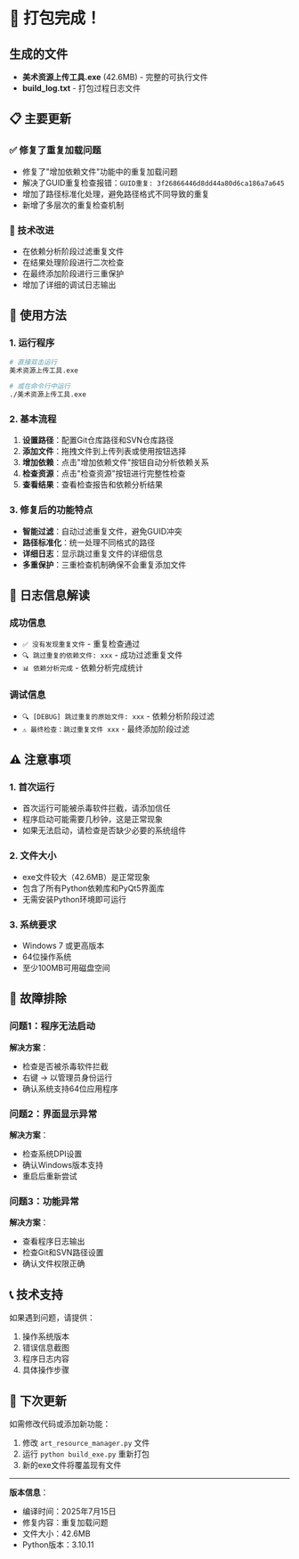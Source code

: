 # 🎉 打包完成！

## 生成的文件

- **美术资源上传工具.exe** (42.6MB) - 完整的可执行文件
- **build_log.txt** - 打包过程日志文件

## 📋 主要更新

### ✅ 修复了重复加载问题
- 修复了"增加依赖文件"功能中的重复加载问题
- 解决了GUID重复检查报错：`GUID重复: 3f26866446d8dd44a80d6ca186a7a645`
- 增加了路径标准化处理，避免路径格式不同导致的重复
- 新增了多层次的重复检查机制

### 🔧 技术改进
- 在依赖分析阶段过滤重复文件
- 在结果处理阶段进行二次检查
- 在最终添加阶段进行三重保护
- 增加了详细的调试日志输出

## 🚀 使用方法

### 1. 运行程序
```bash
# 直接双击运行
美术资源上传工具.exe

# 或在命令行中运行
./美术资源上传工具.exe
```

### 2. 基本流程
1. **设置路径**：配置Git仓库路径和SVN仓库路径
2. **添加文件**：拖拽文件到上传列表或使用按钮选择
3. **增加依赖**：点击"增加依赖文件"按钮自动分析依赖关系
4. **检查资源**：点击"检查资源"按钮进行完整性检查
5. **查看结果**：查看检查报告和依赖分析结果

### 3. 修复后的功能特点
- **智能过滤**：自动过滤重复文件，避免GUID冲突
- **路径标准化**：统一处理不同格式的路径
- **详细日志**：显示跳过重复文件的详细信息
- **多重保护**：三重检查机制确保不会重复添加文件

## 📝 日志信息解读

### 成功信息
- `✅ 没有发现重复文件` - 重复检查通过
- `🔍 跳过重复的依赖文件: xxx` - 成功过滤重复文件
- `📊 依赖分析完成` - 依赖分析完成统计

### 调试信息
- `🔍 [DEBUG] 跳过重复的原始文件: xxx` - 依赖分析阶段过滤
- `⚠️ 最终检查：跳过重复文件 xxx` - 最终添加阶段过滤

## ⚠️ 注意事项

### 1. 首次运行
- 首次运行可能被杀毒软件拦截，请添加信任
- 程序启动可能需要几秒钟，这是正常现象
- 如果无法启动，请检查是否缺少必要的系统组件

### 2. 文件大小
- exe文件较大（42.6MB）是正常现象
- 包含了所有Python依赖库和PyQt5界面库
- 无需安装Python环境即可运行

### 3. 系统要求
- Windows 7 或更高版本
- 64位操作系统
- 至少100MB可用磁盘空间

## 🔧 故障排除

### 问题1：程序无法启动
**解决方案**：
- 检查是否被杀毒软件拦截
- 右键 → 以管理员身份运行
- 确认系统支持64位应用程序

### 问题2：界面显示异常
**解决方案**：
- 检查系统DPI设置
- 确认Windows版本支持
- 重启后重新尝试

### 问题3：功能异常
**解决方案**：
- 查看程序日志输出
- 检查Git和SVN路径设置
- 确认文件权限正确

## 📞 技术支持

如果遇到问题，请提供：
1. 操作系统版本
2. 错误信息截图
3. 程序日志内容
4. 具体操作步骤

## 🎯 下次更新

如需修改代码或添加新功能：
1. 修改 `art_resource_manager.py` 文件
2. 运行 `python build_exe.py` 重新打包
3. 新的exe文件将覆盖现有文件

---

**版本信息**：
- 编译时间：2025年7月15日
- 修复内容：重复加载问题
- 文件大小：42.6MB
- Python版本：3.10.11 